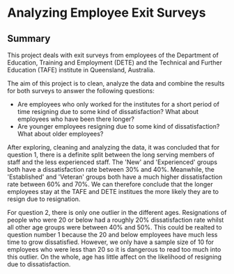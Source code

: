 # Analyzing Employee Exit Surveys

## Summary
This project deals with exit surveys from employees of the Department of Education, Training and Employment (DETE) and the Technical and Further Education (TAFE) institute in Queensland, Australia.

The aim of this project is to clean, analyze the data and combine the results for both surveys to answer the following questions:
- Are employees who only worked for the institutes for a short period of time resigning due to some kind of dissatisfaction? What about employees who have been there longer?
- Are younger employees resigning due to some kind of dissatisfaction? What about older employees?


After exploring, cleaning and analyzing the data, it was concluded that for question 1, there is a definite split between the long serving members of staff and the less experienced staff. The 'New' and 'Experienced' groups both have a dissatisfaction rate between 30% and 40%. Meanwhile, the 'Established' and 'Veteran' groups both have a much higher dissatisfaction rate between 60% and 70%. We can therefore conclude that the longer employees stay at the TAFE and DETE institues the more likely they are to resign due to resignation.

For question 2, there is only one outlier in the different ages. Resignations of people who were 20 or below had a roughly 20% dissatisfaction rate whilst all other age groups were between 40% and 50%. This could be realted to question number 1 because the 20 and below employees have much less time to grow dissatisfied. However, we only have a sample size of 10 for employees who were less than 20 so it is dangerous to read too much into this outlier. On the whole, age has little affect on the likelihood of resigning due to dissatisfaction.

